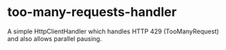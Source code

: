 # too-many-requests-handler
A simple HttpClientHandler which handles HTTP 429 (TooManyRequest) and also allows parallel pausing.
